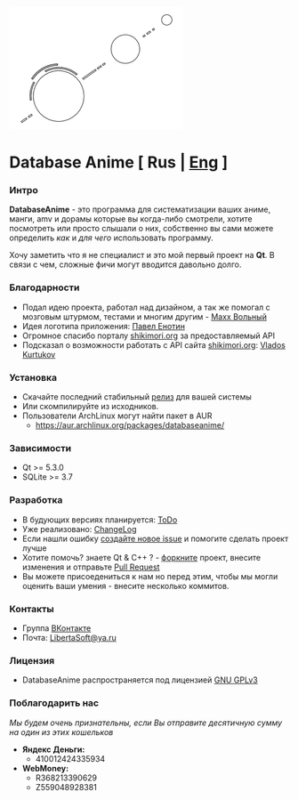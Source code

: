 ![Logo](./images/DBA_logo_m.png)

# Database Anime [ Rus | [Eng](./README_eng.md) ]

### Интро

**DatabaseAnime** - это программа для систематизации ваших аниме, манги, amv и дорамы
которые вы когда-либо смотрели, хотите посмотреть или просто слышали о них, собственно
вы сами можете определить *как* и *для чего* использовать программу.

Хочу заметить что я не специалист и это мой первый проект на **Qt**.
В связи с чем, сложные фичи могут вводится давольно долго.

### Благодарности

- Подал идею проекта, работал над дизайном, а так же помогал с мозговым штурмом, тестами и многим другим - [Maxx Вольный](https://vk.com/id233189085)
- Идея логотипа приложения: [Павел Енотин](https://vk.com/everydayiamsuffering)
- Огромное спасибо порталу [shikimori.org](http://shikimori.org) за предоставляемый API
- Подсказал о возможности работать с API сайта [shikimori.org](http://shikimori.org): [Vlados Kurtukov](https://vk.com/vlados776)


### Установка
- Скачайте последний стабильный [релиз](https://github.com/LibertaSoft/DatabaseAnime/releases) для вашей системы
- Или скомпилируйте из исходников.
- Пользователи ArchLinux могут найти пакет в AUR
  - https://aur.archlinux.org/packages/databaseanime/

### Зависимости
- Qt >= 5.3.0
- SQLite >= 3.7

### Разработка
- В будующих версиях планируется: [ToDo](./ToDo.md)
- Уже реализовано: [ChangeLog](./ChangeLog.md)
- Если нашли ошибку [создайте новое issue](https://github.com/LibertaSoft/DatabaseAnime/issues/new) и помогите сделать проект лучше
- Хотите помочь? знаете Qt & C++ ? - [форкните](https://github.com/LibertaSoft/DatabaseAnime/fork) проект, внесите изменения и отправьте [Pull Request](https://github.com/LibertaSoft/DatabaseAnime/pulls)
- Вы можете присоедениться к нам но перед этим, чтобы мы могли оценить ваши умения - внесите несколько коммитов.

### Контакты
- Группа [ВКонтакте](https://vk.com/db_anime)
- Почта: [LibertaSoft@ya.ru](mailto:libertasoft@ya.ru)

### Лицензия
- DatabaseAnime распространяется под лицензией [GNU GPLv3](./LICENSE)

### Поблагодарить нас
*Мы будем очень признательны, если Вы отправите десятичную сумму на один из этих кошельков*
- **Яндекс Деньги:**
  - 410012424335934
- **WebMoney:**
  - R368213390629
  - Z559048928381
